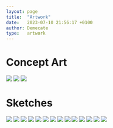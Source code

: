 ```yaml
---
layout: page
title:  "Artwork"
date:   2023-07-10 21:56:17 +0100
author: Demecate
type:   artwork
---
```


# Concept Art
<img src="../img/concept_art/kheku.PNG"/>
<img src="../img/concept_art/nmonar.jpg"/>
<img src="../img/concept_art/temple_of_order_attempt3.jpg"/>

# Sketches

<img src="../img/sketches/kheku_sketch.jpg"/>
<img src="../img/sketches/enuuru1.jpg"/>
<img src="../img/sketches/enuuru_2.jpg"/>
<img src="../img/sketches/hoplite_female.jpg"/>
<img src="../img/sketches/hoplite_male.jpg"/>
<img src="../img/sketches/steed.jpg"/>
<img src="../img/sketches/warez_dealer.jpg"/>
<img src="../img/sketches/warmount.jpg"/>
<img src="../img/sketches/temple_of_chaos_attempt1.jpg"/>
<img src="../img/sketches/the_two_temples.jpg"/>
<img src="../img/sketches/golem_boss.jpg"/>
<img src="../img/sketches/many_face_golem.jpg"/>
<img src="../img/sketches/senate_attempt2.jpg"/>
<img src="../img/sketches/witch_doctor.jpg"/>
